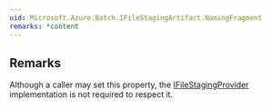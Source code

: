 ```yaml
---  
uid: Microsoft.Azure.Batch.IFileStagingArtifact.NamingFragment  
remarks: *content  
---  
```

  
## Remarks  
 Although a caller may set this property, the [IFileStagingProvider](assetId:///T:Microsoft.Azure.Batch.FileStaging.IFileStagingProvider?qualifyHint=False&autoUpgrade=True) implementation             is not required to respect it.
